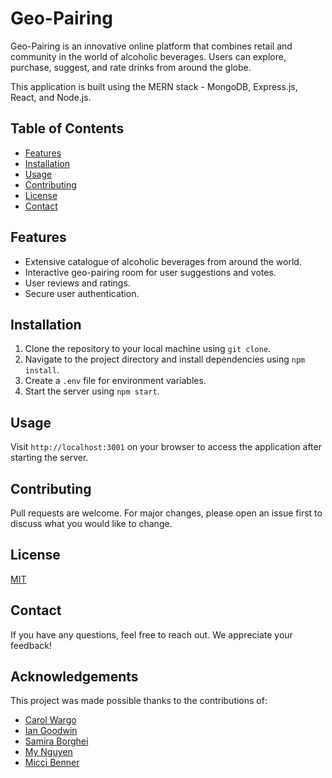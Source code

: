 # Geo-Pairing

Geo-Pairing is an innovative online platform that combines retail and community in the world of alcoholic beverages. Users can explore, purchase, suggest, and rate drinks from around the globe.

This application is built using the MERN stack - MongoDB, Express.js, React, and Node.js.

## Table of Contents

- [Features](#features)
- [Installation](#installation)
- [Usage](#usage)
- [Contributing](#contributing)
- [License](#license)
- [Contact](#contact)

## Features

- Extensive catalogue of alcoholic beverages from around the world.
- Interactive geo-pairing room for user suggestions and votes.
- User reviews and ratings.
- Secure user authentication.

## Installation

1. Clone the repository to your local machine using `git clone`.
2. Navigate to the project directory and install dependencies using `npm install`.
3. Create a `.env` file for environment variables.
4. Start the server using `npm start`.

## Usage

Visit `http://localhost:3001` on your browser to access the application after starting the server.

## Contributing

Pull requests are welcome. For major changes, please open an issue first to discuss what you would like to change.

## License

[MIT](https://choosealicense.com/licenses/mit/)

## Contact

If you have any questions, feel free to reach out. We appreciate your feedback!

## Acknowledgements

This project was made possible thanks to the contributions of:

- [Carol Wargo](https://github.com/carolwargo)
- [Ian Goodwin](https://github.com/iangoodwin173)
- [Samira Borghei](https://github.com/SamiraBorghei)
- [My Nguyen](https://github.com/mytnguyen85)
- [Micci Benner](https://github.com/Micci11)
